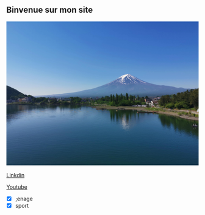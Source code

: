 ## Binvenue sur mon site

![GitHub Logo](/IMG_20190525_082216.jpg)

[Linkdin](https://www.linkedin.com/in/olivier-fransois-0a65361a9/)


[Youtube](https://www.youtube.com/)


- [x] ;enage
- [x] sport
